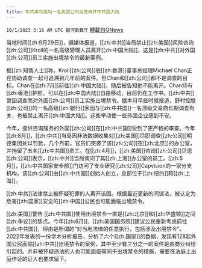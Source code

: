```yaml
---
title: 中共再次限制一名美国公司高管离开中共国大陆
---
```

`10/1/2023 3:16 AM UTC 银河歌舞厅` [轉載自GNews](https://gnews.org/articles/1762695)

当地时间[[zh:9月29日]]，据媒体报道，[[zh:中共]]当局禁止[[zh:美国]]风险咨询[[zh:公司]]Kroll的一名高级管理人员离开[[zh:中国大陆]]，这是[[zh:中共]]对外国[[zh:公司]]员工实施出境禁令的最新案例。

据[[zh:知情人士]]称，Kroll[[zh:公司]]驻[[zh:香港]]董事总经理Michael Chan正在协助调查一起可追溯到几年前的案件。但Chan和[[zh:公司]]都不是调查的目标。Chan在[[zh:7月]]前往[[zh:中国大陆]]，随后被告知他不能离开。Chan持有[[zh:香港]]护照，可以在[[zh:中国大陆]]自由移动，目前仍在工作中。[[zh:中共]]曾因调查而对外国[[zh:公司]]员工实施出境禁令。据本月早些时候报道，野村控股[[zh:公司]]的一名高级[[zh:银行]]家因与[[zh:中共国]]一名顶级交易商长期调查有关，也被禁止离开[[zh:中国大陆]]。这些举动使一些外国企业感到不安。

今年，提供咨询服务的外国[[zh:公司]]在[[zh:中共国]]受到了更严格的审查。今年[[zh:8月]]，[[zh:中共]]当局因非法数据收集对[[zh:美国]]尽职调查[[zh:公司]]明德集团处以罚款，几个月前，官员们突袭了该[[zh:公司]]在[[zh:北京]]的办公室，并拘留了五名[[zh:中共国]]员工。在[[zh:4月]]，[[zh:美国]]咨询[[zh:公司]]贝恩[[zh:公司]]表示，[[zh:中共]]当局询问了其[[zh:上海]]办公室的员工。[[zh:5月]]，[[zh:中共国家安全部]]门访问了专业研究[[zh:公司]]Capvision的一家分支机构，该[[zh:公司]]由[[zh:中共国]]创始人创立，总部位于[[zh:纽约]]和[[zh:上海]]。

[[zh:中共]]法律禁止被怀疑犯罪的人离开该国。根据最近更新的间谍法，被认定为危害[[zh:国家]]安全的[[zh:中国]]公民也可能面临出境禁令。

[[zh:美国]]警告
[[zh:中共国]]使用出境禁令一直是[[zh:北京]]和[[zh:华盛顿]]之间[[zh:争议]]的焦点。今年[[zh:6月]]，[[zh:美国国务院]]建议公民重新考虑前往[[zh:中共国]]，理由是所谓的“对当地法律的任意执行，包括涉及出境禁令”。2022年发表的一份学术分析报告，分析了六个[[zh:国家]]的数据，发现有128起外国公民面临[[zh:中共]]出境禁令的案例，其中至少有三分之一的案件是由商业纠纷引起的。并非被怀疑违法的人也可能面临等同于出境禁令的措施，需要在法庭上出庭作证的证人也要求留下。
